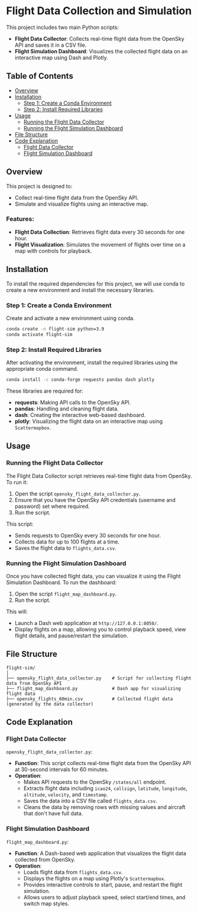 # Flight Data Collection and Simulation

This project includes two main Python scripts:

- **Flight Data Collector**: Collects real-time flight data from the OpenSky API and saves it in a CSV file.
- **Flight Simulation Dashboard**: Visualizes the collected flight data on an interactive map using Dash and Plotly.

## Table of Contents

- [Overview](#overview)
- [Installation](#installation)
  - [Step 1: Create a Conda Environment](#step-1-create-a-conda-environment)
  - [Step 2: Install Required Libraries](#step-2-install-required-libraries)
- [Usage](#usage)
  - [Running the Flight Data Collector](#running-the-flight-data-collector)
  - [Running the Flight Simulation Dashboard](#running-the-flight-simulation-dashboard)
- [File Structure](#file-structure)
- [Code Explanation](#code-explanation)
  - [Flight Data Collector](#flight-data-collector)
  - [Flight Simulation Dashboard](#flight-simulation-dashboard)

## Overview

This project is designed to:

- Collect real-time flight data from the OpenSky API.
- Simulate and visualize flights using an interactive map.

### Features:

- **Flight Data Collection**: Retrieves flight data every 30 seconds for one hour.
- **Flight Visualization**: Simulates the movement of flights over time on a map with controls for playback.

## Installation

To install the required dependencies for this project, we will use conda to create a new environment and install the necessary libraries.

### Step 1: Create a Conda Environment

Create and activate a new environment using conda.

```bash
conda create -n flight-sim python=3.9
conda activate flight-sim
```

### Step 2: Install Required Libraries

After activating the environment, install the required libraries using the appropriate conda command.

```bash
conda install -c conda-forge requests pandas dash plotly
```

These libraries are required for:

- **requests**: Making API calls to the OpenSky API.
- **pandas**: Handling and cleaning flight data.
- **dash**: Creating the interactive web-based dashboard.
- **plotly**: Visualizing the flight data on an interactive map using `Scattermapbox`.

## Usage

### Running the Flight Data Collector

The Flight Data Collector script retrieves real-time flight data from OpenSky. To run it:

1. Open the script `opensky_flight_data_collector.py`.
2. Ensure that you have the OpenSky API credentials (username and password) set where required.
3. Run the script.

This script:

- Sends requests to OpenSky every 30 seconds for one hour.
- Collects data for up to 100 flights at a time.
- Saves the flight data to `flights_data.csv`.

### Running the Flight Simulation Dashboard

Once you have collected flight data, you can visualize it using the Flight Simulation Dashboard. To run the dashboard:

1. Open the script `flight_map_dashboard.py`.
2. Run the script.

This will:

- Launch a Dash web application at `http://127.0.0.1:8050/`.
- Display flights on a map, allowing you to control playback speed, view flight details, and pause/restart the simulation.

## File Structure

```
flight-sim/
│
├── opensky_flight_data_collector.py    # Script for collecting flight data from OpenSky API
├── flight_map_dashboard.py             # Dash app for visualizing flight data
├── opensky_flights_60min.csv           # Collected flight data (generated by the data collector)
```

## Code Explanation

### Flight Data Collector

`opensky_flight_data_collector.py`:

- **Function**: This script collects real-time flight data from the OpenSky API at 30-second intervals for 60 minutes.
- **Operation**:
  - Makes API requests to the OpenSky `/states/all` endpoint.
  - Extracts flight data including `icao24`, `callsign`, `latitude`, `longitude`, `altitude`, `velocity`, and `timestamp`.
  - Saves the data into a CSV file called `flights_data.csv`.
  - Cleans the data by removing rows with missing values and aircraft that don't have full data.

### Flight Simulation Dashboard

`flight_map_dashboard.py`:

- **Function**: A Dash-based web application that visualizes the flight data collected from OpenSky.
- **Operation**:
  - Loads flight data from `flights_data.csv`.
  - Displays the flights on a map using Plotly's `Scattermapbox`.
  - Provides interactive controls to start, pause, and restart the flight simulation.
  - Allows users to adjust playback speed, select start/end times, and switch map styles.

